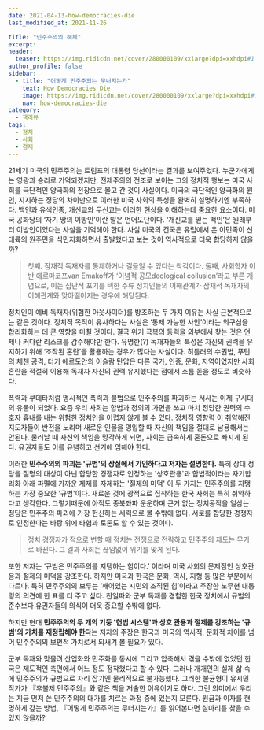 ```yaml
---
date: 2021-04-13-how-democracies-die
last_modified_at: 2021-11-26

title: "민주주의의 해체"
excerpt:
header:
  teaser: https://img.ridicdn.net/cover/280000109/xxlarge?dpi=xxhdpi#1
author_profile: false
sidebar:
  - title: "어떻게 민주주의는 무너지는가"
    text: How Democracies Die
    image: https://img.ridicdn.net/cover/280000109/xxlarge?dpi=xxhdpi#1
    nav: how-democracies-die
category:
  - 책리뷰
tags:
  - 정치
  - 사회
  - 경제
---
```

21세기 미국의 민주주의는 트럼프의 대통령 당선이라는 결과를 보여주었다. 누군가에게는 영광과 승리로 기억되겠지만, 전제주의의 전조로 보이는 그의 정치적 행보는 미국 사회를 극단적인 양극화의 전장으로 몰고 간 것이 사실이다. 미국의 극단적인 양극화의 원인, 지지하는 정당의 차이만으로 이러한 미국 사회의 특성을 완벽히 설명하기엔 부족하다. 백인과 유색인종, 개신교와 무신교는 이러한 현상을 이해하는데 중요한 요소이다. 미국 공화당의 ‘자기 땅의 이방인’이란 말은 언어도단이다. ‘개신교를 믿는 백인’은 원래부터 이방인이었다는 사실을 기억해야 한다. 사실 미국의 건국은 유럽에서 온 이민족이 신대륙의 원주민을 식민지화하면서 출발했다고 보는 것이 역사적으로 더욱 합당하지 않을까?

> 첫째. 잠재적 독재자를 통제하거나 길들일 수 있다는 착각이다. 둘째, 사회학자 이반 에르마코프van Emakoff가 ‘이념적 공모deological collusion’라고 부른 개념으로, 이는 집단적 포기를 택한 주류 정치인들의 이해관계가 잠재적 독재자의 이해관계와 맞아떨어지는 경우에 해당된다.

정치인이 예비 독재자(위험한 아웃사이더)를 방조하는 두 가지 이유는 사실 근본적으로는 같은 것이다. 정치적 목적이 유사하다는 사실은 ‘통제 가능한 사안’이라는 의구심을 합리화하는 데 큰 영향을 미칠 것이다. 결국 위기 극복의 동력을 외부에서 찾는 것은 언제나 커다란 리스크를 감수해야만 한다. 유명한(?) 독재자들의 특성은 자신의 권력을 유지하기 위해 ‘조작된 혼란’을 활용하는 경우가 많다는 사실이다. 히틀러의 수권법, 푸틴의 체첸 공격, 터키 에르도안의 이슬람 탄압은 다른 국가, 인종, 문화, 지역이었지만 사회 혼란을 적절히 이용해 독재자 자신의 권력 유지했다는 점에서 소름 돋을 정도로 비슷하다. 

폭력과 쿠데타처럼 명시적인 폭력과 불법으로 민주주의를 파괴하는 서사는 이제 구시대의 유물이 되었다. 요즘 우리 사회는 합법과 정의의 가면을 쓰고 마치 정당한 권력의 수호자 흉내를 내는 위험한 정치인을 어렵지 않게 볼 수 있다. 정치적 영향력 이 취약해진 지도자들이 반전을 노리며 새로운 인물을 영입할 때 자신의 책임을 절대로 남용해서는 안된다. 물러날 때 자신의 책임을 망각하게 되면, 사회는 급속하게 혼돈으로 빠지게 된다. 유권자들도 이를 유념하고 선거에 임해야 한다.

이러한 **민주주의의 파괴는 '규범'의 상실에서 기인하다고 저자는 설명한다.** 특히 상대 정당을 절명의 대상이 아닌 합당한 경쟁자로 인정하는 '상호관용'과 합법적이라는 자기합리화 아래 파멸에 가까운 제제를 자제하는 '절제의 미덕' 이 두 가지는 민주주의를 지탱하는 가장 중요한 '규범'이다. 새로운 것에 광적으로 집착하는 한국 사회는 특히 취약하다고 생각한다. 그렇기때문에 아직도 종북좌파 운운하며 근거 없는 정치공작을 일삼는 정당은 민주주의 파괴에 가장 헌신하는 세력으로 볼 수밖에 없다. 서로를 합당한 경쟁자로 인정한다는 바탕 위에 타협과 토론도 할 수 있는 것이다.

> 정치 경쟁자가 적으로 변할 때 정치는 전쟁으로 전락하고 민주주의 제도는 무기로 바뀐다. 그 결과 사회는 끊임없이 위기를 맞게 된다.

또한 저자는 ‘규범은 민주주의를 지탱하는 힘이다.’ 이라며 미국 사회의 문제점인 상호관용과 절제의 미덕을 강조한다. 하지만 미국과 한국은 문화, 역사, 지형 등 많은 부분에서 다르다. 특히 민주주의의 보루는 ‘깨어있는 시민의 조직된 힘’이라고 주장한 노무현 대통령의 의견에 한 표를 더 주고 싶다. 친일파와 군부 독재를 경험한 한국 정치에서 규범의 준수보다 유권자들의 의식이 더욱 중요할 수밖에 없다. 

하지만 현대 **민주주의의 두 개의 기둥 '헌법 시스템'과 상호 관용과 절제를 강조하는 '규범'의 가치를 재정립해야 한다**는 저자의 주장은 한국과 미국의 역사적, 문화적 차이를 넘어 민주주의의 보편적 가치로서 되새겨 볼 필요가 있다. 

군부 독재와 맞물려 산업화와 민주화를 동시에 그리고 압축해서 겪을 수밖에 없었던 한국은 제도적인 측면에서 어느 정도 정착했다고 할 수 있다. 그러나 개개인의 실제 삶 속에 민주주의가 규범으로 자리 잡기엔 물리적으로 불가능했다. 그러한 불균형이 유시민 작가가 『후불제 민주주의』와 같은 책을 저술한 이유이기도 하다. 그런 의미에서 우리는 지금 먼저 쓴 민주주의의 대가를 치르는 과정 중에 있는지 모른다. 원금과 이자를 현명하게 갚는 방법, 『어떻게 민주주의는 무너지는가』를 읽어본다면 실마리를 찾을 수 있지 않을까?

<img src="https://images.unsplash.com/photo-1569060368617-9b232c61b67e?ixid=MnwxMjA3fDB8MHxwaG90by1wYWdlfHx8fGVufDB8fHx8&ixlib=rb-1.2.1&auto=format&fit=crop&w=2070&q=80" class="align-center" alt="">